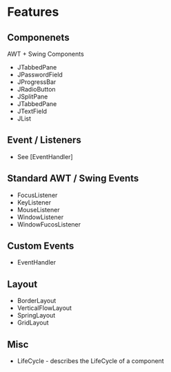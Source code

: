# Features 

## Componenets

AWT + Swing Components

* JTabbedPane
* JPasswordField
* JProgressBar
* JRadioButton
* JSplitPane
* JTabbedPane
* JTextField
* JList

## Event / Listeners

* See [EventHandler]

## Standard AWT / Swing Events

* FocusListener
* KeyListener
* MouseListener
* WindowListener
* WindowFucosListener

## Custom Events

* EventHandler

## Layout

* BorderLayout
* VerticalFlowLayout
* SpringLayout
* GridLayout

## Misc

* LifeCycle - describes the LifeCycle of a component
